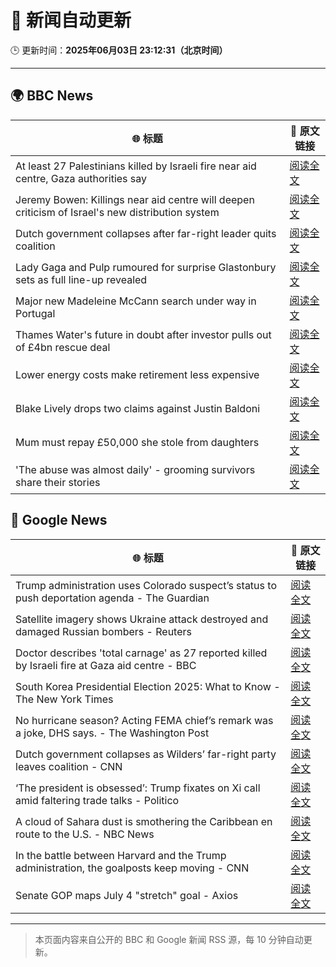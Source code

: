 # 🧠 新闻自动更新

🕒 更新时间：**2025年06月03日 23:12:31（北京时间）**

---

## 🌍 BBC News

| 🌐 标题 | 🔗 原文链接 |
|--------|-------------|
| At least 27 Palestinians killed by Israeli fire near aid centre, Gaza authorities say | [阅读全文](https://www.bbc.com/news/articles/c2lkwz0y5n0o) |
| Jeremy Bowen: Killings near aid centre will deepen criticism of Israel's new distribution system | [阅读全文](https://www.bbc.com/news/articles/c8jgk1w320lo) |
| Dutch government collapses after far-right leader quits coalition | [阅读全文](https://www.bbc.com/news/articles/c0r1x5yyd5wo) |
| Lady Gaga and Pulp rumoured for surprise Glastonbury sets as full line-up revealed | [阅读全文](https://www.bbc.com/news/articles/cx2jd8e6918o) |
| Major new Madeleine McCann search under way in Portugal | [阅读全文](https://www.bbc.com/news/articles/cy4k1vg34wlo) |
| Thames Water's future in doubt after investor pulls out of £4bn rescue deal | [阅读全文](https://www.bbc.com/news/articles/c93leknykvyo) |
| Lower energy costs make retirement less expensive | [阅读全文](https://www.bbc.com/news/articles/cj42022gqzwo) |
| Blake Lively drops two claims against Justin Baldoni | [阅读全文](https://www.bbc.com/news/articles/c62v5g81857o) |
| Mum must repay £50,000 she stole from daughters | [阅读全文](https://www.bbc.com/news/articles/c780r74m9m2o) |
| 'The abuse was almost daily' - grooming survivors share their stories | [阅读全文](https://www.bbc.com/news/articles/c62n72mj113o) |

## 📰 Google News

| 🌐 标题 | 🔗 原文链接 |
|--------|-------------|
| Trump administration uses Colorado suspect’s status to push deportation agenda - The Guardian | [阅读全文](https://news.google.com/rss/articles/CBMipAFBVV95cUxOZXlONEZLZklCR3kybmh1QU9fR3FDMl9PY2VOZmdpN1FDV2xXbk1fd0ZlTDg0WHJFRkZRYXNMZGtmUDhjZTF5NV8xNUZSQzdGR1lrMm1rekp6ZHEwcDIzelkzRjJVVU1ObW1JaU01TzR3QmZYNkttdFROZjZpdDN0cFdWdUR6SVpELWJHdm5QWGNFcThMOVpXZXN5SEZ0U2N2Y3lZcg?oc=5) |
| Satellite imagery shows Ukraine attack destroyed and damaged Russian bombers - Reuters | [阅读全文](https://news.google.com/rss/articles/CBMi0AFBVV95cUxOREZENXJVYW9UTlJmcDhmYnlZOXZieTJialJfdDZUdDZrZWNJM0xJaENzN2s5LVFWNXhPSlZCcVJ2aE4tZ3RxZ0RIcHNuSkYyUFNOcUF3Q3owTGtCRU1BQ1FPR3VnLVQycVgyS0RYdmRBZ2c1V1VtUjZFbHdhMU9pblNzMS1sOWdRN1U0ZFo5dUlaNExrSjBiYTlCemhMd2ZpajIzNU1tYWIxUHZyNUJWczNxdXZ4V2d3RVA3Q1U3S21kOHdZdjYwOFdVaUh6QU12?oc=5) |
| Doctor describes 'total carnage' as 27 reported killed by Israeli fire at Gaza aid centre - BBC | [阅读全文](https://news.google.com/rss/articles/CBMiVEFVX3lxTE5Nc0NDRlJiMnV3YmFpT0FkNWF6dGlJOERGVjNYRHViWE5GQjMxblZMbHVOd2tldDlUYUZzaE11M3hxQ0pULWZFdjdNTGFvaHA5anpyeQ?oc=5) |
| South Korea Presidential Election 2025: What to Know - The New York Times | [阅读全文](https://news.google.com/rss/articles/CBMijAFBVV95cUxOdGk5Qi03dnFwUkQ5OURzX2NFSU95dnMtYWV1eFFvSEhNR3NhTm1CTXJSZU0wVWMxSGNOUWVOMjZORENITDJGVGhLbUNrVngxQjhpM0JDM1B1emQ1Q0FJRkxMNEZXSUFYN3hTLU5SbFlQamtXcXlLZEhTU3FhTFNuZHFsTG8xMk12T3NWZQ?oc=5) |
| No hurricane season? Acting FEMA chief’s remark was a joke, DHS says. - The Washington Post | [阅读全文](https://news.google.com/rss/articles/CBMiiwFBVV95cUxPeGRmckxTczZ1RVZZTEo0TlNodzNJXy1FaFR1bUdPeS1VeHdaeGthWU4xUkVPTFdPQk9MVExOck82Z25nRThQSHV6LXJJNGFEZEIzYkhwRkd3NjVRRUplbHc2LUNOeWFTY3JxWG1KMm1oNDFhWUt4X0JkS2RKVG1yc3pabDhaMEU0alJ3?oc=5) |
| Dutch government collapses as Wilders’ far-right party leaves coalition - CNN | [阅读全文](https://news.google.com/rss/articles/CBMikgFBVV95cUxQVFEzOXJHSkhCSXVjVnhabHdpRk1yYmN6V1F4b2M0dm9fMGlWNXhCbW85TDFqaF95RnJFTUZST2huZTdiVXdYVkFzNGN1cW53RFZlR0lPRGdwRnJIWkEtNVJ3bFQ2R3g0MEJjeFB0blBiVGoxX005T1FEbUhqVzNuRUJsUXhHM3VMa0lyMlgxXzNGZ9IBlwFBVV95cUxNRS1TNlNaWjhfdFpGTjBDVUduWUdCRUkxd0VyOW5SMDRiTTQ2ZWx1RjVKemRRakx2c3lGUm5jVjVwS3JHQTI1d184WFo0YmpQdjB6aG1GMG56NWE2NTBBV2M1S2g5bUFKRk55dUZSOVZLSTFFbm84ekJMeFgzNmFZUzJYYkFoRWh0OXB1dnI4dFRiaDRvQ0xn?oc=5) |
| ‘The president is obsessed’: Trump fixates on Xi call amid faltering trade talks - Politico | [阅读全文](https://news.google.com/rss/articles/CBMigAFBVV95cUxOZzBQSWlfWU9GSDdjNDVQak4yWUpYTU1PZUIyYnJnVGxZV3RXZlZfYkpfY2pFTVN6MVJXYXdXXzlzeDIwYXFJWDNBNkJES0dvSm9fcWcxMHZQNEF6anI1R1RMb2lfMDRwNFpLVjh0QWtpUjRPRkwxbVVuNlF1MDc5Sg?oc=5) |
| A cloud of Sahara dust is smothering the Caribbean en route to the U.S. - NBC News | [阅读全文](https://news.google.com/rss/articles/CBMiqAFBVV95cUxOSXBrYVlyaEU2LWh1UDJ2c21JSnQzci16ejNZVVZ3MzdkdUYtNTJfbjBPTmlFajA3Y1ZhTlFPbTZ2c3ZtWEZjSmlSSUhxYmNzdXZiZ0VRU3dhZnRBYTBEc041NldpTWViWlBSYlVDbmNlWGw4WUtlWkVEeTJPMzViOG1yVFNybmVnbTlPLVMzUE4xSmFObnYyM3ZBeDZ5RVg2ckJ3M3otQUvSAVZBVV95cUxOWURvUkNtaU1JVWtCUlUyVVRacEpIRzdWQVNpS21DRll0bmNsandjdGdGYml6NDVUcWtXLVlIemVYUkVYRmRfa2RkLUwyQlRZN2JFQk8xZw?oc=5) |
| In the battle between Harvard and the Trump administration, the goalposts keep moving - CNN | [阅读全文](https://news.google.com/rss/articles/CBMieEFVX3lxTE95ODN1dkVBY05kYjdjN1E3UWl0WHAxemFRTDdLdG1VY3pZY2ppNG4ydTdqR0k4R1B4WlhPTDJnNEZlWnJVWEpuLTczNUdSekFDd05OU0lraGRib0Zpc2lmcEFaWU5SakVWNW02OWYwcU53Z3JCYmRBQtIBfkFVX3lxTE1yeVFnWGpXUUtzM05DQXFEbjFXWmNHZjNBWW5IZDduZlRlRkQxRTdQZGlMYXl6ajcyWVdEcEpkLWhtMVFIWUJ3WGF3V2Y2cjZ6S21vb2Zhd2Z6THpqVUNwb3d0VEtSTVR5Q0ppbTFNMzNxeDVQcDR0WUJaWkZqQQ?oc=5) |
| Senate GOP maps July 4 "stretch" goal - Axios | [阅读全文](https://news.google.com/rss/articles/CBMid0FVX3lxTE1RWVVtRFFHOXN1dXhaNG5iVXRyb3FOMVZVdVo4ZjNuVWE1cm9pcjc3b0V2UlNOcmx5SDcxS1NUWHFlb0NhWmd3cnFWaTJxTXBwTDhvUkV0MXE5d0c0WDBIQkwyTmZjekhHUEJJVmN6aktucWhYaDdr?oc=5) |

---
> 本页面内容来自公开的 BBC 和 Google 新闻 RSS 源，每 10 分钟自动更新。